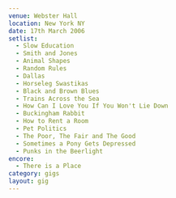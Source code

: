 ```yaml
---
venue: Webster Hall
location: New York NY
date: 17th March 2006
setlist:
  - Slow Education
  - Smith and Jones
  - Animal Shapes
  - Random Rules
  - Dallas
  - Horseleg Swastikas
  - Black and Brown Blues
  - Trains Across the Sea
  - How Can I Love You If You Won't Lie Down
  - Buckingham Rabbit
  - How to Rent a Room
  - Pet Politics
  - The Poor, The Fair and The Good
  - Sometimes a Pony Gets Depressed
  - Punks in the Beerlight
encore:
  - There is a Place
category: gigs
layout: gig
---
```

